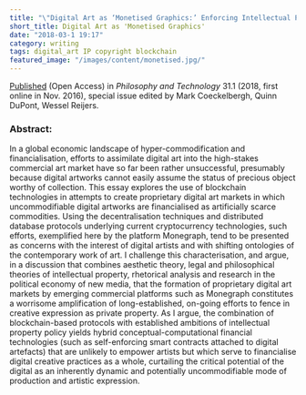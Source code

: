 ```yaml
---
title: "\"Digital Art as ‘Monetised Graphics:’ Enforcing Intellectual Property on the Blockchain\""
short_title: Digital Art as 'Monetised Graphics'
date: "2018-03-1 19:17"
category: writing
tags: digital_art IP copyright blockchain
featured_image: "/images/content/monetised.jpg/"
---
```

[Published](https://link.springer.com/article/10.1007/s13347-016-0243-1) (Open Access) in _Philosophy and Technology_ 31.1 (2018, first online in Nov. 2016), special issue edited by Mark Coeckelbergh, Quinn DuPont, Wessel Reijers.

### Abstract:

In a global economic landscape of hyper-commodification and financialisation, efforts to assimilate digital art into the high-stakes commercial art market have so far been rather unsuccessful, presumably because digital artworks cannot easily assume the status of precious object worthy of collection. This essay explores the use of blockchain technologies in attempts to create proprietary digital art markets in which uncommodifiable digital artworks are financialised as artificially scarce commodities. Using the decentralisation techniques and distributed database protocols underlying current cryptocurrency technologies, such efforts, exemplified here by the platform Monegraph, tend to be presented as concerns with the interest of digital artists and with shifting ontologies of the contemporary work of art. I challenge this characterisation, and argue, in a discussion that combines aesthetic theory, legal and philosophical theories of intellectual property, rhetorical analysis and research in the political economy of new media, that the formation of proprietary digital art markets by emerging commercial platforms such as Monegraph constitutes a worrisome amplification of long-established, on-going efforts to fence in creative expression as private property. As I argue, the combination of blockchain-based protocols with established ambitions of intellectual property policy yields hybrid conceptual-computational financial technologies (such as self-enforcing smart contracts attached to digital artefacts) that are unlikely to empower artists but which serve to financialise digital creative practices as a whole, curtailing the critical potential of the digital as an inherently dynamic and potentially uncommodifiable mode of production and artistic expression.
